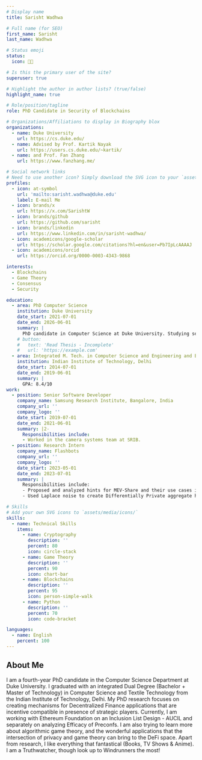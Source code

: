 ```yaml
---
# Display name
title: Sarisht Wadhwa

# Full name (for SEO)
first_name: Sarisht
last_name: Wadhwa

# Status emoji
status:
  icon: 🧑‍🎓️

# Is this the primary user of the site?
superuser: true

# Highlight the author in author lists? (true/false)
highlight_name: true

# Role/position/tagline
role: PhD Candidate in Security of Blockchains

# Organizations/Affiliations to display in Biography blox
organizations:
  - name: Duke University
    url: https://cs.duke.edu/
  - name: Advised by Prof. Kartik Nayak
    url: https://users.cs.duke.edu/~kartik/
  - name: and Prof. Fan Zhang
    url: https://www.fanzhang.me/

# Social network links
# Need to use another icon? Simply download the SVG icon to your `assets/media/icons/` folder.
profiles:
  - icon: at-symbol
    url: 'mailto:sarisht.wadhwa@duke.edu'
    label: E-mail Me
  - icon: brands/x
    url: https://x.com/SarishtW
  - icon: brands/github
    url: https://github.com/sarisht
  - icon: brands/linkedin
    url: https://www.linkedin.com/in/sarisht-wadhwa/
  - icon: academicons/google-scholar
    url: https://scholar.google.com/citations?hl=en&user=Pb7IpLcAAAAJ
  - icon: academicons/orcid
    url: https://orcid.org/0000-0003-4343-9868

interests:
  - Blockchains
  - Game Theory
  - Consensus
  - Security

education:
  - area: PhD Computer Science
    institution: Duke University
    date_start: 2021-07-01
    date_end: 2026-06-01
    summary: |
      PhD candidate in Computer Science at Duke University. Studying security of blockchains and cryptocurrency. Making DeFi fast and Efficient. Currently working with Ethereum Foundation on an Inclusion List Design - AUCIL and separately on analyzing Efficacy of Preconfs.
    # button:
    #   text: 'Read Thesis - Incomplete'
    #   url: 'https://example.com'
  - area: Integrated M. Tech. in Computer Science and Engineering and B.Tech. in Textile Technology
    institution: Indian Institute of Technology, Delhi
    date_start: 2014-07-01
    date_end: 2019-06-01
    summary: |
      GPA: 8.4/10
work:
  - position: Senior Software Developer
    company_name: Samsung Research Institute, Bangalore, India
    company_url: ''
    company_logo: ''
    date_start: 2019-07-01
    date_end: 2021-06-01
    summary: |2-
      Responsibilities include:
      - Worked in the camera systems team at SRIB. 
  - position: Research Intern 
    company_name: Flashbots
    company_url: ''
    company_logo: ''
    date_start: 2023-05-01
    date_end: 2023-07-01
    summary: |
      Responsibilities include:
      - Proposed and analyzed hints for MEV-Share and their use cases in order to enable easier backrunning-based MEV extractions.
      - Used Laplace noise to create Differentially Private aggregate hints (of 3 different types) and discussed its effects on backrunning strategy.

# Skills
# Add your own SVG icons to `assets/media/icons/`
skills:
  - name: Technical Skills
    items:
      - name: Cryptography
        description: ''
        percent: 80
        icon: circle-stack
      - name: Game Theory
        description: ''
        percent: 90
        icon: chart-bar
      - name: Blockchains
        description: ''
        percent: 95
        icon: person-simple-walk
      - name: Python
        description: ''
        percent: 70
        icon: code-bracket

languages:
  - name: English
    percent: 100
---
```


## About Me

I am a fourth-year PhD candidate in the Computer Science Department at Duke University. I graduated with an integrated Dual Degree (Bachelor + Master of Technology) in Computer Science and Textile Technology from the Indian Institute of Technology, Delhi. My PhD research focuses on creating mechanisms for Decentralized Finance applications that are incentive compatible in presence of strategic players. Currently, I am working with Ethereum Foundation on an Inclusion List Design - AUCIL and separately on analyzing Efficacy of Preconfs. I am also trying to learn more about algorithmic game theory, and the wonderful applications that the intersection of privacy and game theory can bring to the DeFi space. Apart from research, I like everything that fantastical (Books, TV Shows & Anime). I am a Truthwatcher, though look up to Windrunners the most!
